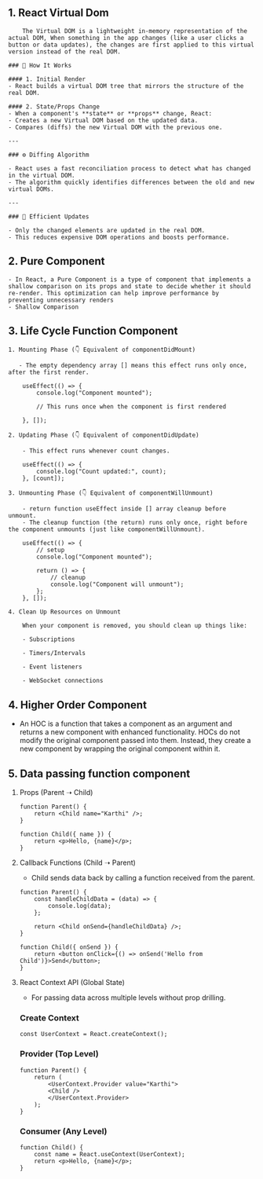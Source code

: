 ## 1. React Virtual Dom
        The Virtual DOM is a lightweight in-memory representation of the actual DOM, When something in the app changes (like a user clicks a button or data updates), the changes are first applied to this virtual version instead of the real DOM.

    ### 🔧 How It Works

    #### 1. Initial Render
    - React builds a virtual DOM tree that mirrors the structure of the real DOM.

    #### 2. State/Props Change
    - When a component's **state** or **props** change, React:
    - Creates a new Virtual DOM based on the updated data.
    - Compares (diffs) the new Virtual DOM with the previous one.

    ---

    ### ⚙️ Diffing Algorithm

    - React uses a fast reconciliation process to detect what has changed in the virtual DOM.
    - The algorithm quickly identifies differences between the old and new virtual DOMs.

    ---

    ### 🚀 Efficient Updates

    - Only the changed elements are updated in the real DOM.
    - This reduces expensive DOM operations and boosts performance.

## 2. Pure Component
   
    - In React, a Pure Component is a type of component that implements a shallow comparison on its props and state to decide whether it should re-render. This optimization can help improve performance by preventing unnecessary renders
    - Shallow Comparison

## 3. Life Cycle Function Component

    1. Mounting Phase (👇 Equivalent of componentDidMount) 
   
       - The empty dependency array [] means this effect runs only once, after the first render.
        
        useEffect(() => {
            console.log("Component mounted");

            // This runs once when the component is first rendered

        }, []);

    2. Updating Phase (👇 Equivalent of componentDidUpdate) 
   
        - This effect runs whenever count changes.

        useEffect(() => {
            console.log("Count updated:", count);
        }, [count]);

    3. Unmounting Phase (👇 Equivalent of componentWillUnmount)

        - return function useEffect inside [] array cleanup before unmount.
        - The cleanup function (the return) runs only once, right before the component unmounts (just like componentWillUnmount).
  
        useEffect(() => {
            // setup
            console.log("Component mounted");

            return () => {
                // cleanup
                console.log("Component will unmount");
            };
        }, []);

    4. Clean Up Resources on Unmount
     
        When your component is removed, you should clean up things like:

        - Subscriptions

        - Timers/Intervals

        - Event listeners

        - WebSocket connections

## 4. Higher Order Component
   - An HOC is a function that takes a component as an argument and returns a new component with enhanced functionality. HOCs do not modify the original component passed into them. Instead, they create a new component by wrapping the original component within it.
       
## 5. Data passing function component 

1. Props (Parent ➝ Child) 
    ```
    function Parent() {
        return <Child name="Karthi" />;
    }

    function Child({ name }) {
        return <p>Hello, {name}</p>;
    }
    ```
2. Callback Functions (Child ➝ Parent)
     - Child sends data back by calling a function received from the parent.
     ```
     function Parent() {
         const handleChildData = (data) => {
             console.log(data);
         };

         return <Child onSend={handleChildData} />;
     }

     function Child({ onSend }) {
         return <button onClick={() => onSend('Hello from Child')}>Send</button>;
     }
     ```
3. React Context API (Global State)
    - For passing data across multiple levels without prop drilling.
     
    ### Create Context
    ` const UserContext = React.createContext(); `
    ### Provider (Top Level)
    ```
    function Parent() {
        return (
            <UserContext.Provider value="Karthi">
            <Child />
            </UserContext.Provider>
        );
    }
    ```
    ### Consumer (Any Level)
    ```
    function Child() {
        const name = React.useContext(UserContext);
        return <p>Hello, {name}</p>;
    }
    ```